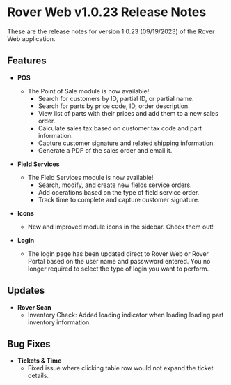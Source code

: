 # Rover Web v1.0.23 Release Notes

<badge text= "Version 1.0.23" vertical="middle" />

<PageHeader />

These are the release notes for version 1.0.23 (09/19/2023) of the Rover Web application.

## Features

- **POS**
  - The Point of Sale module is now available!
    - Search for customers by ID, partial ID, or partial name.
    - Search for parts by price code, ID, order description.
    - View list of parts with their prices and add them to a new sales order.
    - Calculate sales tax based on customer tax code and part information.
    - Capture customer signature and related shipping information.
    - Generate a PDF of the sales order and email it.

- **Field Services**
  - The Field Services module is now available!
    - Search, modify, and create new fields service orders.
    - Add operations based on the type of field service order.
    - Track time to complete and capture customer signature.
   
- **Icons**
  - New and improved module icons in the sidebar. Check them out!


- **Login**
  - The login page has been updated direct to Rover Web or Rover Portal based on the user name and passwword entered. You no longer required to select the type of login you want to perform.

## Updates

- **Rover Scan**
  - Inventory Check: Added loading indicator when loading loading part inventory information.


## Bug Fixes

- **Tickets & Time**
  - Fixed issue where clicking table row would not expand the ticket details.


<PageFooter />
